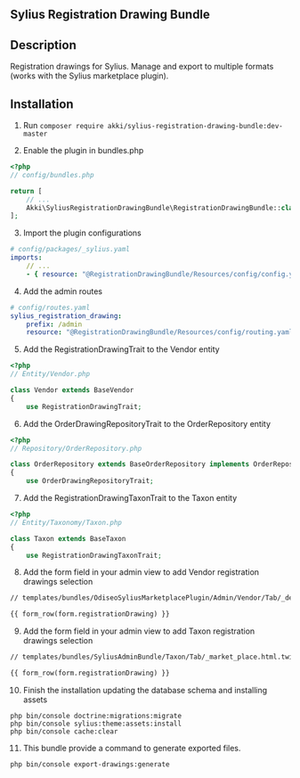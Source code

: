## Sylius Registration Drawing Bundle

## Description
Registration drawings for Sylius. Manage and export to multiple formats (works with the Sylius marketplace plugin).

## Installation

1. Run `composer require akki/sylius-registration-drawing-bundle:dev-master`

2. Enable the plugin in bundles.php

```php
<?php
// config/bundles.php

return [
    // ...
    Akki\SyliusRegistrationDrawingBundle\RegistrationDrawingBundle::class => ['all' => true],
];
```

3. Import the plugin configurations

```yml
# config/packages/_sylius.yaml
imports:
    // ...
    - { resource: "@RegistrationDrawingBundle/Resources/config/config.yaml" }
```

4. Add the admin routes

```yml
# config/routes.yaml
sylius_registration_drawing:
    prefix: /admin
    resource: "@RegistrationDrawingBundle/Resources/config/routing.yaml"
```

5. Add the RegistrationDrawingTrait to the Vendor entity

```php
<?php
// Entity/Vendor.php

class Vendor extends BaseVendor
{
    use RegistrationDrawingTrait;
```

6. Add the OrderDrawingRepositoryTrait to the OrderRepository entity

```php
<?php
// Repository/OrderRepository.php

class OrderRepository extends BaseOrderRepository implements OrderRepositoryInterface
{
    use OrderDrawingRepositoryTrait;
```

7. Add the RegistrationDrawingTaxonTrait to the Taxon entity

```php
<?php
// Entity/Taxonomy/Taxon.php

class Taxon extends BaseTaxon
{
    use RegistrationDrawingTaxonTrait;
```

8. Add the form field in your admin view to add Vendor registration drawings selection

```html
// templates/bundles/OdiseoSyliusMarketplacePlugin/Admin/Vendor/Tab/_details.html.twig

{{ form_row(form.registrationDrawing) }}
```

9. Add the form field in your admin view to add Taxon registration drawings selection

```html
// templates/bundles/SyliusAdminBundle/Taxon/Tab/_market_place.html.twig

{{ form_row(form.registrationDrawing) }}
```

10. Finish the installation updating the database schema and installing assets

```
php bin/console doctrine:migrations:migrate
php bin/console sylius:theme:assets:install
php bin/console cache:clear
```

11. This bundle provide a command to generate exported files.

```
php bin/console export-drawings:generate
```
